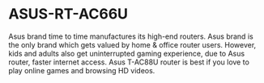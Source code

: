 # ASUS-RT-AC66U
Asus brand time to time manufactures its high-end routers. Asus brand is the only brand which gets valued by home &amp; office router users. However, kids and adults also get uninterrupted gaming experience, due to Asus router, faster internet access. Asus T-AC88U router is best if you love to play online games and browsing HD videos.

